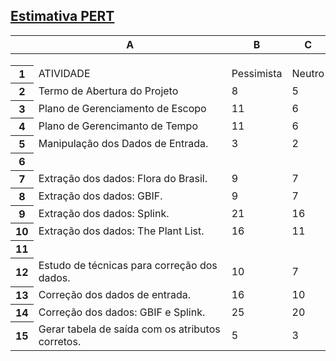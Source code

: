 ## [Estimativa PERT](https://docs.google.com/spreadsheets/d/1tk6N9yP0x0Bd0S89-vvIxuFlra7wYxCrg-r4poAxl34/edit?usp=sharing)

<div>
    <table>
        <thead>
        <tr>
            <th class="row-header freezebar-origin-ltr"></th>
            <th id="1960473857C0" style="width:296px" class="column-headers-background">A</th>
            <th id="1960473857C1" style="width:83px" class="column-headers-background">B</th>
            <th id="1960473857C2" style="width:84px" class="column-headers-background">C</th>
            <th id="1960473857C3" style="width:78px" class="column-headers-background">D</th>
            <th id="1960473857C4" style="width:87px" class="column-headers-background">E</th>
        </tr>
        </thead>
        <tbody>
        <tr style='height:19px;'>
        </tr>
        <tr style='height:19px;'>
            <th id="1960473857R1" style="height: 19px;" class="row-headers-background">
                <div class="row-header-wrapper" style="line-height: 19px;">1</div>
            </th>
            <td class="s1">ATIVIDADE</td>
            <td class="s1">Pessimista</td>
            <td class="s1">Neutro</td>
            <td class="s1">Otimista</td>
            <td class="s1">Resultado</td>
        </tr>
        <tr style='height:19px;'>
            <th id="1960473857R2" style="height: 19px;" class="row-headers-background">
                <div class="row-header-wrapper" style="line-height: 19px;">2</div>
            </th>
            <td class="s1">Termo de Abertura do Projeto</td>
            <td class="s2" dir="ltr">8</td>
            <td class="s2" dir="ltr">5</td>
            <td class="s2" dir="ltr">2</td>
            <td class="s2">5</td>
        </tr>
        <tr style='height:19px;'>
            <th id="1960473857R3" style="height: 19px;" class="row-headers-background">
                <div class="row-header-wrapper" style="line-height: 19px;">3</div>
            </th>
            <td class="s1">Plano de Gerenciamento de Escopo</td>
            <td class="s2" dir="ltr">11</td>
            <td class="s2" dir="ltr">6</td>
            <td class="s2" dir="ltr">4</td>
            <td class="s2">6.5</td>
        </tr>
        <tr style='height:19px;'>
            <th id="1960473857R4" style="height: 19px;" class="row-headers-background">
                <div class="row-header-wrapper" style="line-height: 19px;">4</div>
            </th>
            <td class="s1">Plano de Gerencimanto de Tempo</td>
            <td class="s2" dir="ltr">11</td>
            <td class="s2" dir="ltr">6</td>
            <td class="s2" dir="ltr">4</td>
            <td class="s2">6.5</td>
        </tr>
        <tr style='height:19px;'>
            <th id="1960473857R5" style="height: 19px;" class="row-headers-background">
                <div class="row-header-wrapper" style="line-height: 19px;">5</div>
            </th>
            <td class="s1">Manipulação dos Dados de Entrada.</td>
            <td class="s2" dir="ltr">3</td>
            <td class="s2" dir="ltr">2</td>
            <td class="s2" dir="ltr">1</td>
            <td class="s2">2</td>
        </tr>
        <tr style='height:19px;'>
            <th id="1960473857R6" style="height: 19px;" class="row-headers-background">
                <div class="row-header-wrapper" style="line-height: 19px;">6</div>
            </th>
            <td class="s0"></td>
            <td class="s0"></td>
            <td class="s0"></td>
            <td class="s0"></td>
            <td class="s0"></td>
        </tr>
        <tr style='height:19px;'>
            <th id="1960473857R7" style="height: 19px;" class="row-headers-background">
                <div class="row-header-wrapper" style="line-height: 19px;">7</div>
            </th>
            <td class="s1">Extração dos dados: Flora do Brasil.</td>
            <td class="s2" dir="ltr">9</td>
            <td class="s2" dir="ltr">7</td>
            <td class="s2" dir="ltr">5</td>
            <td class="s2">7</td>
        </tr>
        <tr style='height:19px;'>
            <th id="1960473857R8" style="height: 19px;" class="row-headers-background">
                <div class="row-header-wrapper" style="line-height: 19px;">8</div>
            </th>
            <td class="s1">Extração dos dados: GBIF.</td>
            <td class="s2" dir="ltr">9</td>
            <td class="s2" dir="ltr">7</td>
            <td class="s2" dir="ltr">5</td>
            <td class="s2">7</td>
        </tr>
        <tr style='height:19px;'>
            <th id="1960473857R9" style="height: 19px;" class="row-headers-background">
                <div class="row-header-wrapper" style="line-height: 19px;">9</div>
            </th>
            <td class="s1">Extração dos dados: Splink.</td>
            <td class="s2" dir="ltr">21</td>
            <td class="s2" dir="ltr">16</td>
            <td class="s2" dir="ltr">5</td>
            <td class="s2">15</td>
        </tr>
        <tr style='height:19px;'>
            <th id="1960473857R10" style="height: 19px;" class="row-headers-background">
                <div class="row-header-wrapper" style="line-height: 19px;">10</div>
            </th>
            <td class="s1">Extração dos dados: The Plant List.</td>
            <td class="s2" dir="ltr">16</td>
            <td class="s2" dir="ltr">11</td>
            <td class="s2" dir="ltr">6</td>
            <td class="s2">11</td>
        </tr>
        <tr style='height:19px;'>
            <th id="1960473857R11" style="height: 19px;" class="row-headers-background">
                <div class="row-header-wrapper" style="line-height: 19px;">11</div>
            </th>
            <td class="s0"></td>
            <td class="s0"></td>
            <td class="s0"></td>
            <td class="s0"></td>
            <td class="s0"></td>
        </tr>
        <tr style='height:19px;'>
            <th id="1960473857R12" style="height: 19px;" class="row-headers-background">
                <div class="row-header-wrapper" style="line-height: 19px;">12</div>
            </th>
            <td class="s1 softmerge">
                <div class="softmerge-inner" style="width: 293px; left: -1px;">Estudo de técnicas para correção dos
                    dados.
                </div>
            </td>
            <td class="s2" dir="ltr">10</td>
            <td class="s2" dir="ltr">7</td>
            <td class="s2" dir="ltr">4</td>
            <td class="s2">7</td>
        </tr>
        <tr style='height:19px;'>
            <th id="1960473857R13" style="height: 19px;" class="row-headers-background">
                <div class="row-header-wrapper" style="line-height: 19px;">13</div>
            </th>
            <td class="s1">Correção dos dados de entrada.</td>
            <td class="s2" dir="ltr">16</td>
            <td class="s2" dir="ltr">10</td>
            <td class="s2" dir="ltr">7</td>
            <td class="s2">10.5</td>
        </tr>
        <tr style='height:19px;'>
            <th id="1960473857R14" style="height: 19px;" class="row-headers-background">
                <div class="row-header-wrapper" style="line-height: 19px;">14</div>
            </th>
            <td class="s1">Correção dos dados: GBIF e Splink.</td>
            <td class="s2" dir="ltr">25</td>
            <td class="s2" dir="ltr">20</td>
            <td class="s2" dir="ltr">15</td>
            <td class="s2">20</td>
        </tr>
        <tr style='height:19px;'>
            <th id="1960473857R15" style="height: 19px;" class="row-headers-background">
                <div class="row-header-wrapper" style="line-height: 19px;">15</div>
            </th>
            <td class="s1 softmerge">
                <div class="softmerge-inner" style="width: 293px; left: -1px;">Gerar tabela de saída com os atributos
                    corretos.
                </div>
            </td>
            <td class="s2" dir="ltr">5</td>
            <td class="s2" dir="ltr">3</td>
            <td class="s2" dir="ltr">1</td>
            <td class="s2">3</td>
        </tr>
        </tbody>
    </table>
</div>
